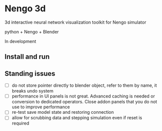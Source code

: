 # Nengo 3d

3d interactive neural network visualization toolkit for Nengo simulator

python + Nengo + Blender

In development

## Install and run


## Standing issues

- [ ] do not store pointer directly to blender object, refer to them by name, it breaks undo system
- [ ] performance in UI panels is not great. Advanced caching is needed or conversion to dedicated operators. Close addon panels that you do not use to improve performance
- [ ] re-test save model state and restoring connection
- [ ] allow for scrubbing data and stepping simulation even if reset is required
